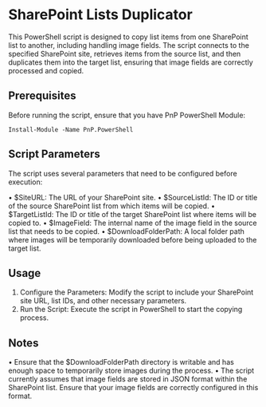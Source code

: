 # SharePoint Lists Duplicator
This PowerShell script is designed to copy list items from one SharePoint list to another, including handling image fields. The script connects to the specified SharePoint site, retrieves items from the source list, and then duplicates them into the target list, ensuring that image fields are correctly processed and copied.

## Prerequisites

Before running the script, ensure that you have PnP PowerShell Module: 
```
Install-Module -Name PnP.PowerShell
```
## Script Parameters
The script uses several parameters that need to be configured before execution:

•	$SiteURL: The URL of your SharePoint site.
•	$SourceListId: The ID or title of the source SharePoint list from which items will be copied.
•	$TargetListId: The ID or title of the target SharePoint list where items will be copied to.
•	$ImageField: The internal name of the image field in the source list that needs to be copied.
•	$DownloadFolderPath: A local folder path where images will be temporarily downloaded before being uploaded to the target list.

## Usage
1.	Configure the Parameters: Modify the script to include your SharePoint site URL, list IDs, and other necessary parameters.
2.	Run the Script: Execute the script in PowerShell to start the copying process.

 ## Notes
•	Ensure that the $DownloadFolderPath directory is writable and has enough space to temporarily store images during the process.
•	The script currently assumes that image fields are stored in JSON format within the SharePoint list. Ensure that your image fields are correctly configured in this format.
